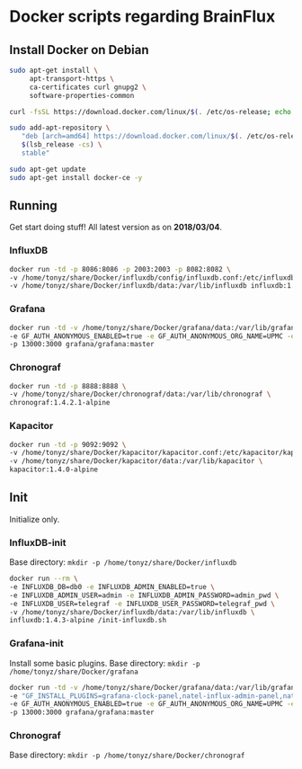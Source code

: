 # Docker scripts regarding BrainFlux

## Install Docker on Debian

```bash
sudo apt-get install \
     apt-transport-https \
     ca-certificates curl gnupg2 \
     software-properties-common

curl -fsSL https://download.docker.com/linux/$(. /etc/os-release; echo "$ID")/gpg | sudo apt-key add -

sudo add-apt-repository \
   "deb [arch=amd64] https://download.docker.com/linux/$(. /etc/os-release; echo "$ID") \
   $(lsb_release -cs) \
   stable"

sudo apt-get update
sudo apt-get install docker-ce -y
```

## Running

Get start doing stuff! All latest version as on **2018/03/04**.

### InfluxDB

```bash
docker run -td -p 8086:8086 -p 2003:2003 -p 8082:8082 \
-v /home/tonyz/share/Docker/influxdb/config/influxdb.conf:/etc/influxdb/influxdb.conf:ro \
-v /home/tonyz/share/Docker/influxdb/data:/var/lib/influxdb influxdb:1.4.3-alpine
```

### Grafana

```bash
docker run -td -v /home/tonyz/share/Docker/grafana/data:/var/lib/grafana \
-e GF_AUTH_ANONYMOUS_ENABLED=true -e GF_AUTH_ANONYMOUS_ORG_NAME=UPMC -e GF_AUTH_ANONYMOUS_ORG_ROLE=anyone \
-p 13000:3000 grafana/grafana:master
```

### Chronograf

```bash
docker run -td -p 8888:8888 \
-v /home/tonyz/share/Docker/chronograf/data:/var/lib/chronograf \
chronograf:1.4.2.1-alpine
```

### Kapacitor

```bash
docker run -td -p 9092:9092 \
-v /home/tonyz/share/Docker/kapacitor/kapacitor.conf:/etc/kapacitor/kapacitor.conf:ro \
-v /home/tonyz/share/Docker/kapacitor/data:/var/lib/kapacitor \
kapacitor:1.4.0-alpine
```

## Init

Initialize only.

### InfluxDB-init

Base directory: `mkdir -p /home/tonyz/share/Docker/influxdb`

```bash
docker run --rm \
-e INFLUXDB_DB=db0 -e INFLUXDB_ADMIN_ENABLED=true \
-e INFLUXDB_ADMIN_USER=admin -e INFLUXDB_ADMIN_PASSWORD=admin_pwd \
-e INFLUXDB_USER=telegraf -e INFLUXDB_USER_PASSWORD=telegraf_pwd \
-v /home/tonyz/share/Docker/influxdb/data:/var/lib/influxdb \
influxdb:1.4.3-alpine /init-influxdb.sh
```

### Grafana-init

Install some basic plugins. Base directory: `mkdir -p /home/tonyz/share/Docker/grafana`

```bash
docker run -td -v /home/tonyz/share/Docker/grafana/data:/var/lib/grafana \
-e "GF_INSTALL_PLUGINS=grafana-clock-panel,natel-influx-admin-panel,natel-plotly-panel,natel-discrete-panel,novalabs-annotations-panel,jdbranham-diagram-panel" \
-e GF_AUTH_ANONYMOUS_ENABLED=true -e GF_AUTH_ANONYMOUS_ORG_NAME=UPMC -e GF_AUTH_ANONYMOUS_ORG_ROLE=anyone \
-p 13000:3000 grafana/grafana:master
```

### Chronograf

Base directory: `mkdir -p /home/tonyz/share/Docker/chronograf`
